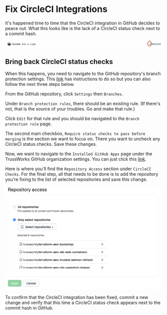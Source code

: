 # Fix CircleCI Integrations

It's happened time to time that the CircleCI integration in GitHub decides to peace out. What this looks like is the lack of a CircleCI status check next to a commit hash.

![Commit CircleCI Status Check](images/github-commit-circleci-status-check.png "Commit CircleCI Status Check")

## Bring back CircleCI status checks

When this happens, you need to navigate to the GitHub repository's branch protection settings. This [link](https://circleci.com/docs/2.0/workflows/#workflows-waiting-for-status-in-github) has instructions to do so but you can also follow the next three steps below.

From the GitHub repository, click `Settings` then `Branches`.

Under `Branch protection rules`, there should be an existing rule. (If there's not, that is the source of your troubles. Go and make that rule.)

Click `Edit` for that rule and you should be navigated to the `Branch protection rule` page.

The second main checkbox, `Require status checks to pass before merging` is the section we want to focus on. There you want to uncheck any CircleCI status checks. Save these changes.

Now, we want to navigate to the `Installed GitHub Apps` page under the TrussWorks GitHub organization settings. You can just click this [link](https://github.com/organizations/trussworks/settings/installations/423606).

Here is where you'll find the `Repository Access` section under `CircleCI Checks`. For the final step, all that needs to be done is to add the repository you're fixing to the list of selected repositories and save this change.

![Repository Access](images/github-circleci-checks-repo-access.png "Repository Access")

To confirm that the CircleCI integration has been fixed, commit a new change and verify that this time a CircleCI status check appears next to the commit hash in GitHub.
